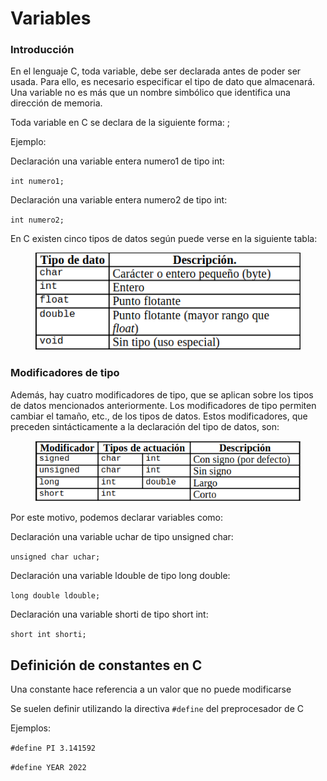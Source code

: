 # Variables

### Introducción

En el lenguaje C, toda variable, debe ser declarada antes de poder ser usada. Para ello, es necesario especificar el tipo de dato que almacenará. Una variable no es más que un nombre simbólico que identifica una dirección de memoria.

Toda variable en C se declara de la siguiente forma: ;

Ejemplo:

Declaración una variable entera numero1 de tipo int:

`int numero1;`

Declaración una variable entera numero2 de tipo int:

`int numero2;`

En C existen cinco tipos de datos según puede verse en la siguiente tabla:

<figure><img src="../../../.gitbook/assets/image (9).png" alt=""><figcaption></figcaption></figure>

### Modificadores de tipo

Además, hay cuatro modificadores de tipo, que se aplican sobre los tipos de datos mencionados anteriormente. Los modificadores de tipo permiten cambiar el tamaño, etc., de los tipos de datos. Estos modificadores, que preceden sintácticamente a la declaración del tipo de datos, son:

<figure><img src="../../../.gitbook/assets/image (13).png" alt=""><figcaption></figcaption></figure>

Por este motivo, podemos declarar variables como:

Declaración una variable uchar de tipo unsigned char:

`unsigned char uchar;`

Declaración una variable ldouble de tipo long double:

`long double ldouble;`

Declaración una variable shorti de tipo short int:

`short int shorti;`

## Definición de constantes en C

Una constante hace referencia a un valor que no puede modificarse

Se suelen definir utilizando la directiva `#define` del preprocesador de C

Ejemplos:

`#define PI 3.141592`

`#define YEAR 2022`
